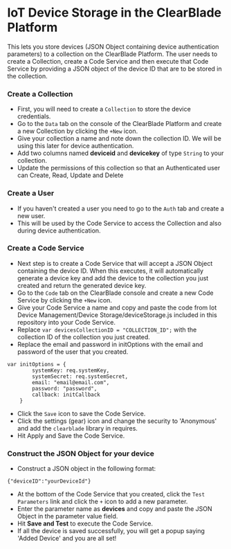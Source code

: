 # IoT Device Storage in the ClearBlade Platform

This lets you store devices (JSON Object containing device authentication parameters) to a collection on the ClearBlade Platform. The user needs to create a Collection, create a Code Service and then execute that Code Service by providing a JSON object of the device ID that are to be stored in the collection.  

### Create a Collection  
- First, you will need to create a ```Collection``` to store the device credentials.
- Go to the ```Data``` tab on the console of the ClearBlade Platform and create a new Collection by clicking the ```+New``` icon.
- Give your collection a name and note down the collection ID. We will be using this later for device authentication.
- Add two columns named **deviceid** and **devicekey** of type ```String``` to your collection.
- Update the permissions of this collection so that an Authenticated user can Create, Read, Update and Delete

### Create a User
- If you haven't created a user you need to go to the ```Auth``` tab and create a new user.
- This will be used by the Code Service to access the Collection and also during device authentication.

### Create a Code Service
- Next step is to create a Code Service that will accept a JSON Object containing the device ID. When this executes, it will automatically generate a device key and add the device to the collection you just created and return the generated device key.
- Go to the ```Code``` tab on the ClearBlade console and create a new Code Service by clicking the ```+New``` icon.
- Give your Code Service a name and copy and paste the code from Iot Device Management/Device Storage/deviceStorage.js included in this repository into your Code Service.
- Replace ```var devicesCollectionID = "COLLECTION_ID";``` with the collection ID of the collection you just created.
- Replace the email and password in initOptions with the email and password of the user that you created.
``` 
var initOptions = {
		systemKey: req.systemKey,
		systemSecret: req.systemSecret,
		email: "email@email.com",
		password: "password",
		callback: initCallback
	}
```
- Click the ```Save``` icon to save the Code Service.
- Click the settings (gear) icon and change the security to 'Anonymous' and add the ```clearblade``` library in requires.
- Hit Apply and Save the Code Service.

### Construct the JSON Object for your device
- Construct a JSON object in the following format:
```
{"deviceID":"yourDeviceId"}
```
- At the bottom of the Code Service that you created, click the ```Test Parameters``` link and click the ```+``` icon to add a new parameter.
- Enter the parameter name as **devices** and copy and paste the JSON Object in the parameter value field. 
- Hit **Save and Test** to execute the Code Service.
- If all the device is saved successfully, you will get a popup saying 'Added Device' and you are all set!


